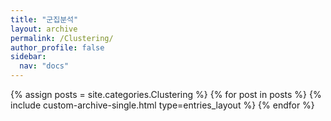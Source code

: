 ```yaml
---
title: "군집분석"
layout: archive
permalink: /Clustering/
author_profile: false
sidebar:
  nav: "docs"
---
```

<!-- 카테고리가 동일분류로 된것 만큼 루프 -->
{% assign posts = site.categories.Clustering %}
  {% for post in posts %}
    {% include custom-archive-single.html type=entries_layout %}
  {% endfor %}
  
